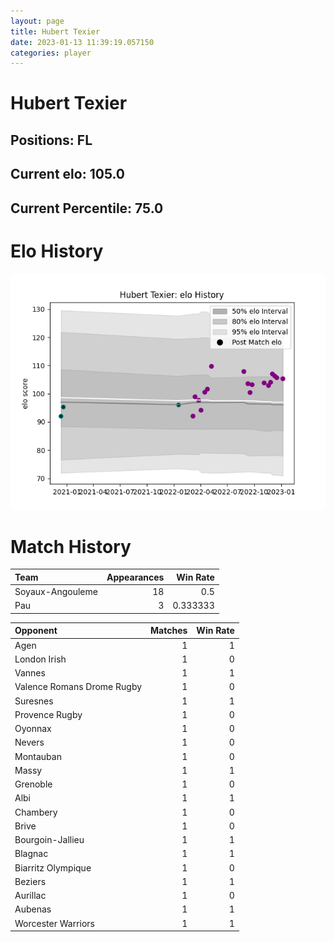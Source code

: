 ```yaml
---  
layout: page  
title: Hubert Texier  
date: 2023-01-13 11:39:19.057150  
categories: player  
---
```

# Hubert Texier

## Positions: FL

## Current elo: 105.0

## Current Percentile: 75.0

# Elo History


![elo history](history_HubertTexier.png)
# Match History


| Team             |   Appearances |   Win Rate |
|:-----------------|--------------:|-----------:|
| Soyaux-Angouleme |            18 |   0.5      |
| Pau              |             3 |   0.333333 |

| Opponent                   |   Matches |   Win Rate |
|:---------------------------|----------:|-----------:|
| Agen                       |         1 |          1 |
| London Irish               |         1 |          0 |
| Vannes                     |         1 |          1 |
| Valence Romans Drome Rugby |         1 |          0 |
| Suresnes                   |         1 |          1 |
| Provence Rugby             |         1 |          0 |
| Oyonnax                    |         1 |          0 |
| Nevers                     |         1 |          0 |
| Montauban                  |         1 |          0 |
| Massy                      |         1 |          1 |
| Grenoble                   |         1 |          0 |
| Albi                       |         1 |          1 |
| Chambery                   |         1 |          0 |
| Brive                      |         1 |          0 |
| Bourgoin-Jallieu           |         1 |          1 |
| Blagnac                    |         1 |          1 |
| Biarritz Olympique         |         1 |          0 |
| Beziers                    |         1 |          1 |
| Aurillac                   |         1 |          0 |
| Aubenas                    |         1 |          1 |
| Worcester Warriors         |         1 |          1 |